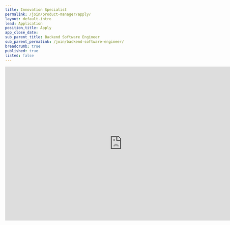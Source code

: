 ```yaml
---
title: Innovation Specialist
permalink: /join/product-manager/apply/
layout: default-intro
lead: Application
position_title: Apply
app_close_date:
sub_parent_title: Backend Software Engineer
sub_parent_permalink: /join/backend-software-engineer/
breadcrumb: true
published: true
listed: false
---
```


<iframe src="https://docs.google.com/a/gsa.gov/forms/d/e/1FAIpQLSeKQBEbWdpcG1Vmx2a_QKUoL87TZUWRE1BQMerXsUloY7nsRg/viewform" width="760" height="500" frameborder="0" marginheight="0" marginwidth="0">Loading...</iframe>

